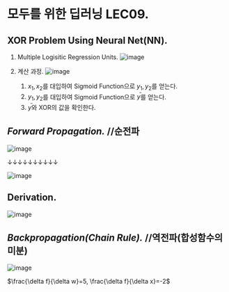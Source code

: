 # 모두를 위한 딥러닝 LEC09.
## XOR Problem Using Neural Net(NN).
1. Multiple Logisitic Regression Units.
   ![image](https://user-images.githubusercontent.com/66259854/94162514-c24a1680-fec1-11ea-9c0f-c5771e154286.png)

2. 계산 과정.
   ![image](https://user-images.githubusercontent.com/66259854/94162525-c5450700-fec1-11ea-83e7-7ea5455d7860.png)

   1) $x_1, x_2$를 대입하여 Sigmoid Function으로 $y_1, y_2$를 얻는다.
   2) $y_1, y_2$를 대입하여 Sigmoid Function으로 $y^ ̅$를 얻는다.
   3) $y^ ̅$와 XOR의 값을 확인한다.

## *Forward Propagation.* //순전파
![image](https://user-images.githubusercontent.com/66259854/94162622-e0177b80-fec1-11ea-8b18-4e8681962d0c.png)

↓↓↓↓↓↓↓↓↓↓

![image](https://user-images.githubusercontent.com/66259854/94162633-e3126c00-fec1-11ea-9ab4-0f7ceeae394d.png)

## Derivation.
![image](https://user-images.githubusercontent.com/66259854/94162651-e6a5f300-fec1-11ea-9db9-cb1a87a9e476.png)

## *Backpropagation(Chain Rule).* //역전파(합성함수의 미분)
![image](https://user-images.githubusercontent.com/66259854/94162662-e9084d00-fec1-11ea-8a90-f6f173627931.png)

$\frac{\delta f}{\delta w}=5, \frac{\delta f}{\delta x}=-2$
